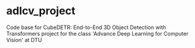 # adlcv_project

Code base for CubeDETR: End-to-End 3D Object Detection with Transformers project for the class 'Advance Deep Learning for Computer Vision' at DTU